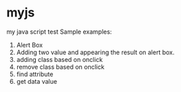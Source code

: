 myjs
====

my java script test
Sample examples:
1. Alert Box
2. Adding two value and appearing the result on alert box.
3. adding class based on onclick
4. remove class based on onclick
5. find attribute
6. get data value
